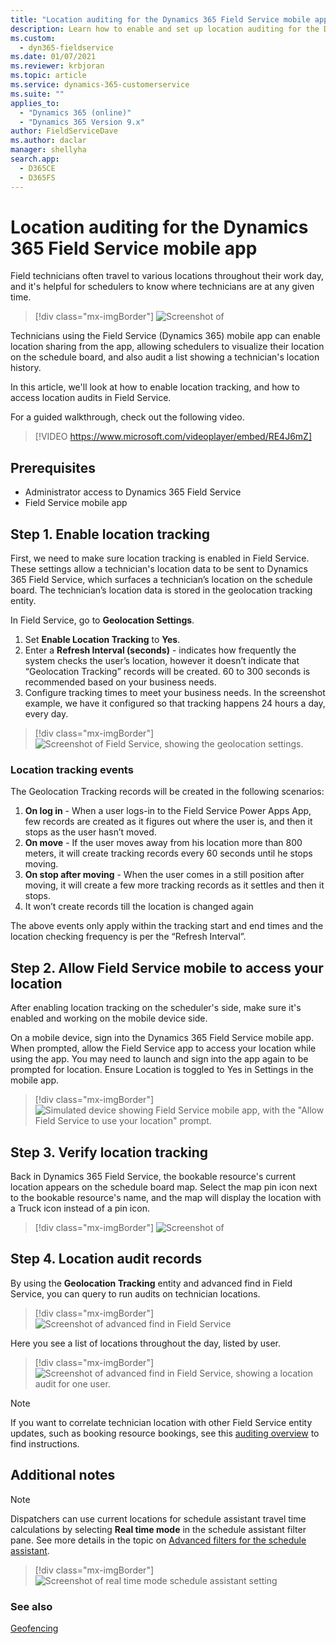 ```yaml
---
title: "Location auditing for the Dynamics 365 Field Service mobile app | MicrosoftDocs"
description: Learn how to enable and set up location auditing for the Dynamics 365 Field Service mobile app
ms.custom: 
  - dyn365-fieldservice
ms.date: 01/07/2021
ms.reviewer: krbjoran
ms.topic: article
ms.service: dynamics-365-customerservice
ms.suite: ""
applies_to: 
  - "Dynamics 365 (online)"
  - "Dynamics 365 Version 9.x"
author: FieldServiceDave
ms.author: daclar
manager: shellyha
search.app: 
  - D365CE
  - D365FS
---
```


# Location auditing for the Dynamics 365 Field Service mobile app

Field technicians often travel to various locations throughout their work day, and it's helpful for schedulers to know where technicians are at any given time.



> [!div class="mx-imgBorder"]
> ![Screenshot of ](./media/mobile-2020-location-auditing-schedule-board.png)

Technicians using the Field Service (Dynamics 365) mobile app can enable location sharing from the app, allowing schedulers to visualize their location on the schedule board, and also audit a list showing a technician's location history.

In this article, we'll look at how to enable location tracking, and how to access location audits in Field Service.

For a guided walkthrough, check out the following video.

> [!VIDEO https://www.microsoft.com/videoplayer/embed/RE4J6mZ]

## Prerequisites

- Administrator access to Dynamics 365 Field Service
- Field Service mobile app

## Step 1. Enable location tracking

First, we need to make sure location tracking is enabled in Field Service. These settings allow a technician's location data to be sent to Dynamics 365 Field Service, which surfaces a technician’s location on the schedule board. The technician’s location data is stored in the geolocation tracking entity.

In Field Service, go to **Geolocation Settings**.

1. Set **Enable Location Tracking**  to **Yes**.
2. Enter a **Refresh Interval (seconds)** - indicates how frequently the system checks the user’s location, however it doesn’t indicate that “Geolocation Tracking” records will be created. 60 to 300 seconds is recommended based on your business needs.
3. Configure tracking times to meet your business needs. In the screenshot example, we have it configured so that tracking happens 24 hours a day, every day.

> [!div class="mx-imgBorder"]
> ![Screenshot of Field Service, showing the geolocation settings.](./media/mobile-location-geolocation-settings.png)

### Location tracking events

The Geolocation Tracking records will be created in the following scenarios:

1.	**On log in** - When a user logs-in to the Field Service Power Apps App, few records are created as it figures out where the user is, and then it stops as the user hasn’t moved.
2.	**On move** - If the user moves away from his location more than 800 meters, it will create tracking records every 60 seconds until he stops moving.
3.	**On stop after moving** - When the user comes in a still position after moving, it will create a few more tracking records as it settles and then it stops.
4.	It won’t create records till the location is changed again

The above events only apply within the tracking start and end times and the location checking frequency is per the “Refresh Interval”.



## Step 2. Allow Field Service mobile to access your location

After enabling location tracking on the scheduler's side, make sure it's enabled and working on the mobile device side.

On a mobile device, sign into the Dynamics 365 Field Service mobile app. When prompted, allow the Field Service app to access your location while using the app. You may need to launch and sign into the app again to be prompted for location. Ensure Location is toggled to Yes in Settings in the mobile app.

> [!div class="mx-imgBorder"]
> ![Simulated device showing Field Service mobile app, with the "Allow Field Service to use your location" prompt.](./media/mobile-2020-location-auditing-enable.png)

## Step 3. Verify location tracking

Back in Dynamics 365 Field Service, the bookable resource's current location appears on the schedule board map. Select the map pin icon next to the bookable resource's name, and the map will display the location with a Truck icon instead of a pin icon.

> [!div class="mx-imgBorder"]
> ![Screenshot of ](./media/mobile-2020-location-auditing-schedule-board.png)

## Step 4. Location audit records

By using the **Geolocation Tracking** entity and advanced find in Field Service, you can query to run audits on technician locations.

> [!div class="mx-imgBorder"]
> ![Screenshot of advanced find in Field Service](./media/mobile-location-geolocation-tracking-entity-advance-find.png)

Here you see a list of locations throughout the day, listed by user.

> [!div class="mx-imgBorder"]
> ![Screenshot of advanced find in Field Service, showing a location audit for one user.](./media/mobile-location-geolocation-tracking-results.png)

> [!Note]
> If you want to correlate technician location with other Field Service entity updates, such as booking resource bookings, see this [auditing overview](https://docs.microsoft.com/power-platform/admin/audit-data-user-activity) to find instructions.  

## Additional notes

> [!Note]
> Dispatchers can use current locations for schedule assistant travel time calculations by selecting **Real time mode** in the schedule assistant filter pane. See more details in the topic on [Advanced filters for the schedule assistant](schedule-assistant-advanced-filters.md).

> [!div class="mx-imgBorder"]
> ![Screenshot of real time mode schedule assistant setting](./media/mobile-geofence-real-time-location-filter.png)

### See also

[Geofencing](mobile-powerapp-geofence.md)